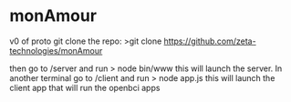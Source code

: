 # monAmour
v0 of proto
git clone the repo: >git clone https://github.com/zeta-technologies/monAmour
 
then go to /server and run > node bin/www
this will launch the server. In another terminal go to /client and run > node app.js
this will launch the client app that will run the openbci apps
